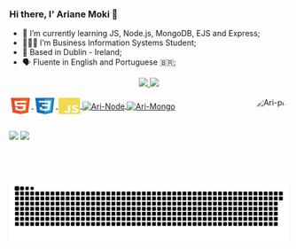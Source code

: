 ### Hi there, I' Ariane Moki 👋 


- 🌱 I’m currently learning JS, Node.js, MongoDB, EJS and Express; 
- 👩🏻‍🎓 I’m Business Information Systems Student; 
- 📍 Based in Dublin - Ireland; 
- 🗣️ Fluente in English and Portuguese 🇧🇷; 


<div align="center">
  <a href="https://github.com/anairamoki">
  <img height="180em" src="https://github-readme-stats.vercel.app/api?username=anairamoki&show_icons=true&theme=cobalt&include_all_commits=true&count_private=true"/>
  <img height="180em" src="https://github-readme-stats.vercel.app/api/top-langs/?username=anairamoki&layout=compact&langs_count=7&theme=cobalt"/>
</div>
<div style="display: inline_block"><br>
  <img align="center" alt="Ari-HTML" height="30" width="40" src="https://raw.githubusercontent.com/devicons/devicon/master/icons/html5/html5-original.svg">
  <img align="center" alt="Ari-CSS" height="30" width="40" src="https://raw.githubusercontent.com/devicons/devicon/master/icons/css3/css3-original.svg">
  <img align="center" alt="Ari-Js" height="30" width="40" src="https://raw.githubusercontent.com/devicons/devicon/master/icons/javascript/javascript-plain.svg">
  <img align="center" alt="Ari-Node" height="30" width="40" src="https://cdn.jsdelivr.net/gh/devicons/devicon/icons/nodejs/nodejs-original.svg">
  <img align="center" alt="Ari-Mongo" height="30" width="40" src="https://cdn.jsdelivr.net/gh/devicons/devicon/icons/mongodb/mongodb-original-wordmark.svg">
  <img align="right" alt="Ari-pic" height="150" style="border-radius:50px;" src="https://stephensontam.files.wordpress.com/2018/05/programming-cat.gif?w=620">
</div>

 ##
 
<div>  
  <a href = "mailto:ariane.moki@msn.com"><img src="https://img.shields.io/badge/Microsoft_Outlook-0078D4?style=for-the-badge&logo=microsoft-outlook&logoColor=white" target="_blank"></a>
  <a href="https://www.linkedin.com/in/amoki/" target="_blank"><img src="https://img.shields.io/badge/-LinkedIn-%230077B5?style=for-the-badge&logo=linkedin&logoColor=white" target="_blank"></a> 
 
  ![Snake animation](https://github.com/anairamoki/anairamoki/blob/output/github-contribution-grid-snake.svg)
 
</div>
